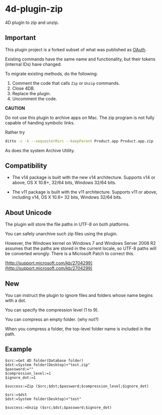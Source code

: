 # 4d-plugin-zip
4D plugin to zip and unzip.

Important
---
This plugin project is a forked subset of what was published as [OAuth](https://github.com/miyako/4d-plugin-oauth).

Existing commands have the same name and functionality, but their tokens (internal IDs) have changed.

To migrate existing methods, do the following:

1. Comment the code that calls ```Zip``` or ```Unzip``` commands.
2. Close 4DB.
3. Replace the plugin.
4. Uncomment the code.
 
**CAUTION**

Do not use this plugin to archive apps on Mac. The zip program is not fully capable of handing symbolic links.

Rather try

```sh
ditto -c -k --sequesterRsrc --keepParent Product.app Product.app.zip
```

As does the system Archive Utility.

Compatibility
---
* The v14 package is built with the new v14 architecture. Supports v14 or above, OS X 10.8+, 32/64 bits, Windows 32/64 bits.

* The v11 package is built with the v11 architecture. Supports v11 or above, including v14, OS X 10.6+ 32 bits, Windows 32/64 bits.

About Unicode
---
The plugin will store the file paths in UTF-8 on both platforms.

You can safely unarchive such zip files using the plugin.

However, the Windows kernel on Windows 7 and Windows Server 2008 R2 assumes that the paths are stored in the current locale, so UTF-8 paths will be converted wrongly. There is a Microsoft Patch to correct this.

[http://support.microsoft.com/kb/2704299](http://support.microsoft.com/kb/2704299)

New
---

You can instruct the plugin to ignore files and folders whose name begins with a dot.

You can specify the compression level (1 to 9).

You can compress an empty folder. (why not?)

When you compress a folder, the top-level folder name is included in the path.

Example
---
```
$src:=Get 4D folder(Database folder)
$dst:=System folder(Desktop)+"test.zip"
$password:=""
$compression_level:=1
$ignore_dot:=1

$success:=Zip ($src;$dst;$password;$compression_level;$ignore_dot)

$src:=$dst
$dst:=System folder(Desktop)+"test"

$success:=Unzip ($src;$dst;$password;$ignore_dot)
```
